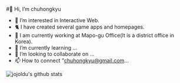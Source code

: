 #👋 Hi, I’m chuhongkyu
- 👀 I’m interested in Interactive Web.
- 🐈 I have created several game apps and homepages.
- 🏢 I am currently working at Mapo-gu Office(It is a district office in Korea).
- 🌱 I’m currently learning ...
- 💞️ I’m looking to collaborate on ...
- 📫 How to connect "chuhongkyu@gmail.com...

![jojoldu's github stats](https://github-readme-stats.vercel.app/api?username=chuhongkyu&show_icons=true&theme=merko)
